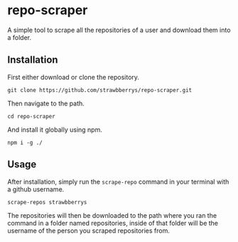 # repo-scraper

A simple tool to scrape all the repositories of a user and download them into a folder.

## Installation

First either download or clone the repository.
```
git clone https://github.com/strawbberrys/repo-scraper.git
```

Then navigate to the path.
```
cd repo-scraper
```

And install it globally using npm.
```
npm i -g ./
```

## Usage

After installation, simply run the ``scrape-repo`` command in your terminal with a github username.

```
scrape-repos strawbberrys
```

The repositories will then be downloaded to the path where you ran the command in a folder named repositories, inside of that folder will be the username of the person you scraped repositories from.
